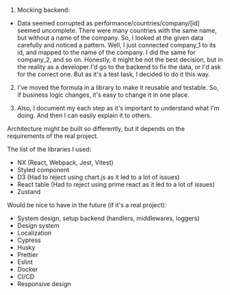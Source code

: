 1. Mocking backend:
- Data seemed corrupted as performance/countries/company/[id] seemed uncomplete.
There were many countries with the same name, but without a name of the company.
So, I looked at the given data carefully and noticed a pattern.
Well, I just connected company_1 to its id, and mapped to the name of the company.
I did the same for company_2, and so on.
Honestly, it might be not the best decision,
but in the reality as a developer I'd go to the backend to fix the data,
or I'd ask for the correct one.
But as it's a test task, I decided to do it this way.

2. I've moved the formula in a library to make it reusable and testable.
So, if business logic changes, it's easy to change it in one place.

3. Also, I document my each step as it's important to understand what I'm doing.
And then I can easily explain it to others.

Architecture might be built so differently,
but it depends on the requirements of the real project.

The list of the libraries I used:
- NX (React, Webpack, Jest, Vitest)
- Styled component
- D3 (Had to reject using chart.js as it led to a lot of issues)
- React table (Had to reject using prime react as it led to a lot of issues)
- Zustand

Would be nice to have in the future (if it's a real project):
- System design, setup backend (handlers, middlewares, loggers)
- Design system
- Localization
- Cypress
- Husky
- Prettier
- Eslint
- Docker
- CI/CD
- Responsive design
